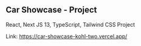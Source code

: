 ## Car Showcase - Project

React, Next JS 13, TypeScript, Tailwind CSS Project

Link: https://car-showcase-kohl-two.vercel.app/
